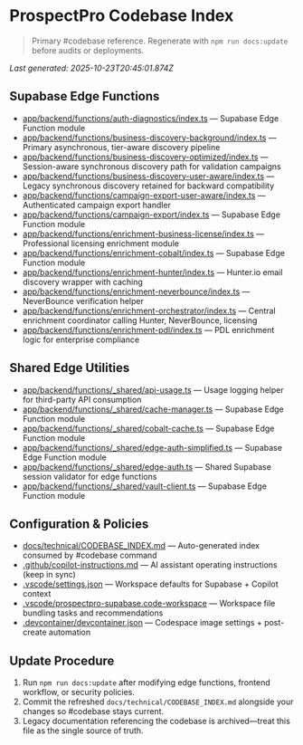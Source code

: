 # ProspectPro Codebase Index

> Primary #codebase reference. Regenerate with `npm run docs:update` before audits or deployments.

_Last generated: 2025-10-23T20:45:01.874Z_

## Supabase Edge Functions

- [app/backend/functions/auth-diagnostics/index.ts](app/backend/functions/auth-diagnostics/index.ts) — Supabase Edge Function module
- [app/backend/functions/business-discovery-background/index.ts](app/backend/functions/business-discovery-background/index.ts) — Primary asynchronous, tier-aware discovery pipeline
- [app/backend/functions/business-discovery-optimized/index.ts](app/backend/functions/business-discovery-optimized/index.ts) — Session-aware synchronous discovery path for validation campaigns
- [app/backend/functions/business-discovery-user-aware/index.ts](app/backend/functions/business-discovery-user-aware/index.ts) — Legacy synchronous discovery retained for backward compatibility
- [app/backend/functions/campaign-export-user-aware/index.ts](app/backend/functions/campaign-export-user-aware/index.ts) — Authenticated campaign export handler
- [app/backend/functions/campaign-export/index.ts](app/backend/functions/campaign-export/index.ts) — Supabase Edge Function module
- [app/backend/functions/enrichment-business-license/index.ts](app/backend/functions/enrichment-business-license/index.ts) — Professional licensing enrichment module
- [app/backend/functions/enrichment-cobalt/index.ts](app/backend/functions/enrichment-cobalt/index.ts) — Supabase Edge Function module
- [app/backend/functions/enrichment-hunter/index.ts](app/backend/functions/enrichment-hunter/index.ts) — Hunter.io email discovery wrapper with caching
- [app/backend/functions/enrichment-neverbounce/index.ts](app/backend/functions/enrichment-neverbounce/index.ts) — NeverBounce verification helper
- [app/backend/functions/enrichment-orchestrator/index.ts](app/backend/functions/enrichment-orchestrator/index.ts) — Central enrichment coordinator calling Hunter, NeverBounce, licensing
- [app/backend/functions/enrichment-pdl/index.ts](app/backend/functions/enrichment-pdl/index.ts) — PDL enrichment logic for enterprise compliance

## Shared Edge Utilities

- [app/backend/functions/_shared/api-usage.ts](app/backend/functions/_shared/api-usage.ts) — Usage logging helper for third-party API consumption
- [app/backend/functions/_shared/cache-manager.ts](app/backend/functions/_shared/cache-manager.ts) — Supabase Edge Function module
- [app/backend/functions/_shared/cobalt-cache.ts](app/backend/functions/_shared/cobalt-cache.ts) — Supabase Edge Function module
- [app/backend/functions/_shared/edge-auth-simplified.ts](app/backend/functions/_shared/edge-auth-simplified.ts) — Supabase Edge Function module
- [app/backend/functions/_shared/edge-auth.ts](app/backend/functions/_shared/edge-auth.ts) — Shared Supabase session validator for edge functions
- [app/backend/functions/_shared/vault-client.ts](app/backend/functions/_shared/vault-client.ts) — Supabase Edge Function module

## Configuration & Policies

- [docs/technical/CODEBASE_INDEX.md](docs/technical/CODEBASE_INDEX.md) — Auto-generated index consumed by #codebase command
- [.github/copilot-instructions.md](.github/copilot-instructions.md) — AI assistant operating instructions (keep in sync)
- [.vscode/settings.json](.vscode/settings.json) — Workspace defaults for Supabase + Copilot context
- [.vscode/prospectpro-supabase.code-workspace](.vscode/prospectpro-supabase.code-workspace) — Workspace file bundling tasks and recommendations
- [.devcontainer/devcontainer.json](.devcontainer/devcontainer.json) — Codespace image settings + post-create automation

## Update Procedure

1. Run `npm run docs:update` after modifying edge functions, frontend workflow, or security policies.
2. Commit the refreshed `docs/technical/CODEBASE_INDEX.md` alongside your changes so #codebase stays current.
3. Legacy documentation referencing the codebase is archived—treat this file as the single source of truth.
